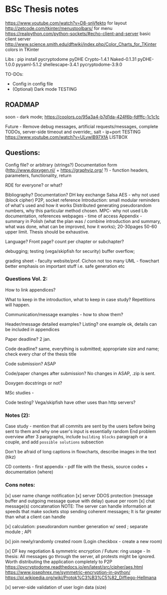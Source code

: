 # BSc Thesis notes
https://www.youtube.com/watch?v=D8-snVfekto for layout
http://zetcode.com/tkinter/menustoolbars/ for menu
https://realpython.com/python-sockets/#echo-client-and-server basic client server
http://www.science.smith.edu/dftwiki/index.php/Color_Charts_for_TKinter colors in TKinter

Libs : pip install pycryptodome pyDHE
Crypto-1.4.1 Naked-0.1.31 pyDHE-1.0.0 pyyaml-5.1.2 shellescape-3.4.1
pycryptodome-3.9.0

TO-DOs:
- Config in config file
- (Optional) Dark mode
TESTING

## ROADMAP
soon - dark mode; https://coolors.co/95a3a4-b7d1da-424f6b-fdfffc-1c1c1c

Future - Remove debug messages, artificial requests/messages, complete TODOs, server-side timeout and override;, salt - ip+port
TESTING
https://www.youtube.com/watch?v=ULywIB97XfA LISTBOX

## Questions:
Config file? or arbitrary (strings?)
Documentation form (http://www.doxygen.nl/ + https://graphviz.org/ ?) - function headers, parameters, functionality, return

RDE for everyone? or what?

Bibliography? Documentation?
DH key exchange
Salsa
AES - why not used (block cipher)
P2P, socket reference
Introduction: small modular reminders of what's used and how it works
Distributed generating pseudorandom numbers, why this particular method chosen.
MPC- why not used 
Lib documentation, references
webpages - time of access
Appendix - summary in Polish (what the plan was / combine introduction and summary, what was done, what can be improved, how it works); 20-30pages 50-60 upper limit. Thesis should be exhaustive.

Language? Front page?
count per chapter or subchapter?

debugging; testing (vega/skipfish for security)
buffer overflow;

grading sheet - faculty website/prof. Cichon
not too many UML - flowchart better
emphasis on important stuff i.e. safe generation etc


### Questions Vol. 2:
How to link appendices?

What to keep in the introduction, what to keep in case study?
Repetitions will happen.

Communication/message examples - how to show them?

Header/message detailed examples? Listing?
one example ok, details can be included in appendices

Paper deadline? 
2 jan.

Code deadline?
same, everything is submitted; appropriate size and name; check every char of the thesis title

Code submission?
ASAP

Code/paper changes after submission?
No changes in ASAP, .zip is sent.

Doxygen docstrings or not?


MSc studies - 

Code testing? Vega/skipfish have other uses than http servers?


### Notes (2):
Case study - mention that all commits are sent by the users before being sent to them and why one user's input is essentially random
End problem overview after 3 paragraphs, include `building blocks` paragraph or a couple, and add `possible solutions` subsection

Don't be afraid of long captions in flowcharts, describe images in the text (tikz)

CD contents - first appendix - pdf file with the thesis, source codes + documentation (where)
### Cons notes:
[x] user name change notification
[x] server DDOS protection (message buffer and outgoing message queue with delay)
queue per room
[x] chat message(s) concatenation
NOTE: The server can handle information at speeds that make sockets stop sending coherent messages; It is far greater than what a client can handle

[x] calculation: pseudorandom number generation w/ seed ; separate module ; API

[x] join newly/randomly created room (Login checkbox - create a new room)

[x] DF key negotiation & symmetric encryption / Future: ring usage - In thesis: All messages go through the server, all protests might be ignored. Worth distributing the application completely to P2P
https://pycryptodome.readthedocs.io/en/latest/src/cipher/aes.html
https://www.josephrex.me/symmetric-encryption-in-python/
https://pl.wikipedia.org/wiki/Protok%C3%B3%C5%82_Diffiego-Hellmana


[x] server-side validation of user login data (size)

